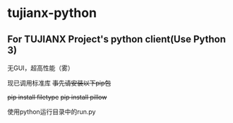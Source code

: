 # tujianx-python

## For TUJIANX Project's python client(Use Python 3)

无GUI，超高性能（雾）

现已调用标准库
~~事先请安装以下pip包~~


~~pip install filetype~~
~~pip install pillow~~

使用python运行目录中的run.py
